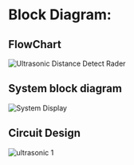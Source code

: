 # Block Diagram:

## FlowChart
![Ultrasonic Distance Detect Rader](https://user-images.githubusercontent.com/98812442/155671211-4dc7ab90-caa7-46e8-aae8-ffb4ced34b4b.png)


## System block diagram
![System Display](https://user-images.githubusercontent.com/98812442/155674989-7dd5331a-4522-4f36-adaa-18a2a782a3f1.png)

## Circuit Design

![ultrasonic 1](https://user-images.githubusercontent.com/98812442/157185597-50ed732c-932d-457c-b3d1-4974532e7d42.png)



